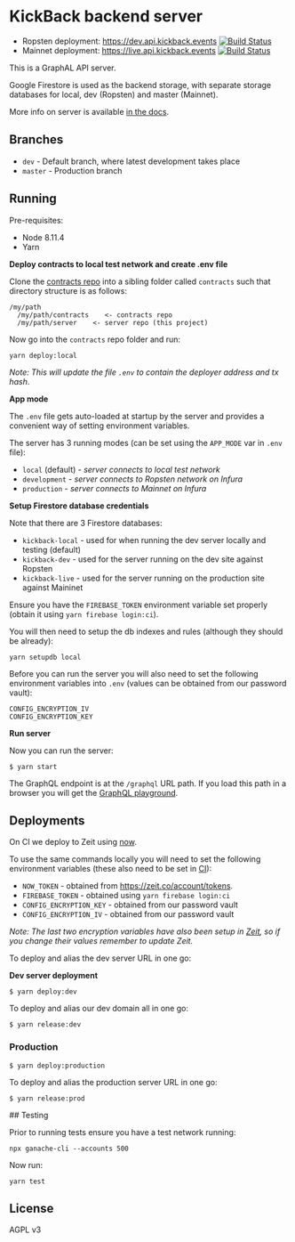 # KickBack backend server

* Ropsten deployment: https://dev.api.kickback.events [![Build Status](https://travis-ci.org/noblocknoparty/server.svg?branch=dev)](https://travis-ci.org/noblocknoparty/server)
* Mainnet deployment: https://live.api.kickback.events [![Build Status](https://travis-ci.org/noblocknoparty/server.svg?branch=master)](https://travis-ci.org/noblocknoparty/server)

This is a GraphAL API server.

Google Firestore is used as the backend storage, with separate storage databases for local, dev (Ropsten) and master (Mainnet).

More info on server is available [in the docs](https://github.com/noblocknoparty/docs/blob/master/BackendServer.md).

## Branches

* `dev` - Default branch, where latest development takes place
* `master` - Production branch

## Running

Pre-requisites:
  * Node 8.11.4
  * Yarn

**Deploy contracts to local test network and create .env file**

Clone the [contracts repo](https://githbu.com/noblocknoparty/contracts) into a sibling folder called `contracts` such that
directory structure is as follows:

```shell
/my/path
  /my/path/contracts    <- contracts repo
  /my/path/server    <- server repo (this project)
```

Now go into the `contracts` repo folder and run:

```shell
yarn deploy:local
```

_Note: This will update the file `.env` to contain the deployer address and tx hash_.

**App mode**

The `.env` file gets auto-loaded at startup by the server and provides a
convenient way of setting environment variables.

The server has 3 running modes (can be set using the `APP_MODE` var in `.env` file):

  * `local` (default) - _server connects to local test network_
  * `development` - _server connects to Ropsten network on Infura_
  * `production` - _server connects to Mainnet on Infura_

**Setup Firestore database credentials**

Note that there are 3 Firestore databases:

* `kickback-local` - used for when running the dev server locally and testing (default)
* `kickback-dev` - used for the server running on the dev site against Ropsten
* `kickback-live` - used for the server running on the production site against Maininet

Ensure you have the `FIREBASE_TOKEN` environment variable set properly (obtain
  it using `yarn firebase login:ci`).

You will then need to setup the db indexes and rules (although they should be already):

```shell
yarn setupdb local
```

Before you can run the server you will also need to set the following environment
variables into `.env` (values can be obtained from our password vault):

```shell
CONFIG_ENCRYPTION_IV
CONFIG_ENCRYPTION_KEY
```

**Run server**

Now you can run the server:

```shell
$ yarn start
```

The GraphQL endpoint is at the `/graphql` URL path. If you load this path in a
browser you will get the [GraphQL playground](https://github.com/prisma/graphql-playground).


## Deployments

On CI we deploy to Zeit using [now](https://zeit.co/docs/getting-started/five-minute-guide-to-now).

To use the same commands locally you will need to set the following environment
variables (these also need to be set in [CI](https://travis-ci.org/noblocknoparty/server/settings)):

* `NOW_TOKEN` - obtained from https://zeit.co/account/tokens.
* `FIREBASE_TOKEN` - obtained using `yarn firebase login:ci`
* `CONFIG_ENCRYPTION_KEY` - obtained from our password vault
* `CONFIG_ENCRYPTION_IV` - obtained from our password vault

_Note: The last two encryption variables have also been setup in [Zeit](https://zeit.co/docs/getting-started/secrets), so if you change their
values remember to update Zeit._

To deploy and alias the dev server URL in one go:

**Dev server deployment**

```shell
$ yarn deploy:dev
```

To deploy and alias our dev domain all in one go:

```shell
$ yarn release:dev
```

### Production

```shell
$ yarn deploy:production
```
To deploy and alias the production server URL in one go:

```shell
$ yarn release:prod
```

## Testing

Prior to running tests ensure you have a test network running:

```shell
npx ganache-cli --accounts 500
```

Now run:

```shell
yarn test
```

## License

AGPL v3
